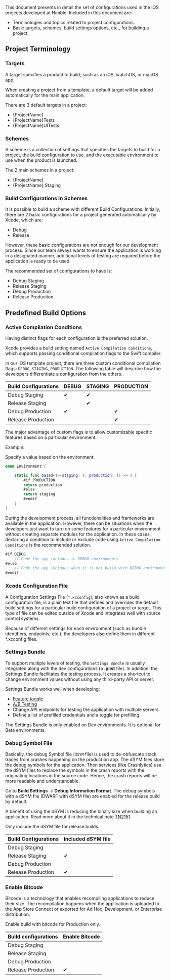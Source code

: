 This document presents in detail the set of configurations used in the iOS projects developed at Nimble. Included in this document are:

- Terminologies and topics related to project configurations.
- Basic targets, schemes, build settings options, etc., for building a project.

## Project Terminology

### Targets

A target specifies a product to build, such as an iOS, watchOS, or macOS app.

When creating a project from a template, a default target will be added automatically for the main application.

There are 3 default targets in a project:

- {ProjectName}
- {ProjectName}Tests
- {ProjectName}UITests

### Schemes

A scheme is a collection of settings that specifies the targets to build for a project, the build configuration to use, and the executable environment to use when the product is launched.

The 2 main schemes in a project:

- {ProjectName}
- {ProjectName} Staging

### Build Configurations in Schemes

It is possible to build a scheme with different Build Configurations. Initially, there are 2 basic configurations for a project generated automatically by Xcode, which are:

- Debug
- Release

However, these basic configurations are not enough for our development process. Since our team always wants to ensure the application is working in a designated manner, additional levels of testing are required before the application is ready to be used.

The recommended set of configurations to have is:

- Debug Staging
- Release Staging
- Debug Production
- Release Production

## Predefined Build Options

### Active Compilation Conditions

Having distinct flags for each configuration is the preferred solution.

Xcode provides a build setting named `Active Compilation Conditions`, which supports passing conditional compilation flags to the Swift compiler.

In our iOS template project, there are three custom conditional compilation flags: `DEBUG`, `STAGING`, `PRODUCTION`. The following table will describe how the developers differentiate a configuration from the others.

| Build Configurations | DEBUG | STAGING | PRODUCTION |
|---|---|---|---|
| Debug Staging | ✔︎ | ✔︎ |  |
| Release Staging |  | ✔︎ |  |
| Debug Production | ✔︎ |  | ✔︎ |
| Release Production |  |  | ✔︎ |

The major advantage of custom flags is to allow customizable specific features based on a particular environment.

Example: 

Specify a value based on the environment:

```swift
enum Environment {

    static func based<T>(staging: T, production: T) -> T {
        #if PRODUCTION
        return production
        #else
        return staging
        #endif
	}
}
```

During the development process, all functionalities and frameworks are available in the application. However, there can be situations when the developers just want to turn on some features for a particular environment without creating separate modules for the application. In these cases, declaring a condition to include or exclude code using `Active Compilation Conditions` is the recommended solution.

```swift
#if DEBUG
    // Code the app includes in DEBUG environments
#else
    // Code the app includes when it is not build with DEBUG environments
#endif
```

### Xcode Configuration File

A Configuration Settings File (`*.xcconfig`), also known as a build configuration file, is a plain text file that defines and overrides the default build settings for a particular build configuration of a project or target. This type of file can be edited outside of Xcode and integrates well with source control systems.

Because of different settings for each environment (such as bundle identifiers, endpoints, etc.), the developers also define them in different *.xcconfig files.

### Settings Bundle

To support multiple levels of testing, the `Settings Bundle` is usually integrated along with the dev configurations (a **.plist** file). In addition, the Settings Bundle facilitates the testing process. It creates a shortcut to change environment values without using any third-party API or server.

Settings Bundle works well when developing:

- [Feature toggle](https://martinfowler.com/articles/feature-toggles.html)
- [A/B Testing](https://en.wikipedia.org/wiki/A/B_testing)
- Change API endpoints for testing the application with multiple servers
- Define a list of prefilled credentials and a toggle for prefilling

The Settings Bundle is only enabled on Dev environments. It is optional for Beta environments.

### Debug Symbol File

Basically, the debug Symbol file (`dSYM` file) is used to de-obfuscate stack traces from crashes happening on the production app. The dSYM files store the debug symbols for the application. Then services (like Crashlytics) use the dSYM files to replace the symbols in the crash reports with the originating locations in the source code. Hence, the crash reports will be more readable and understandable.

Go to **Build Settings** → **Debug Information Format**. The debug symbols with a dSYM file (DWARF with dSYM file) are enabled for the release build by default.

A benefit of using the dSYM is reducing the binary size when building an application. Read more about it in the technical note [TN2151](https://developer.apple.com/library/archive/technotes/tn2151/_index.html).

Only include the dSYM file for release builds.

| Build Configurations | Included dSYM file |
|---|---|
| Debug Staging |  |
| Release Staging | ✔︎ |
| Debug Production |  |
| Release Production | ✔︎ |

### Enable Bitcode

Bitcode is a technology that enables recompiling applications to reduce their size. The recompilation happens when the application is uploaded to the App Store Connect or exported for Ad Hoc, Development, or Enterprise distribution.

Enable build with bitcode for Production only.

| Build configurations | Enable Bitcode |
|---|---|
| Debug Staging |  |
| Release Staging |  |
| Debug Production |  |
| Release Production | ✔︎ |
